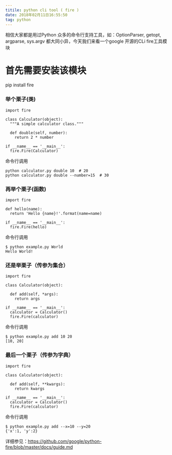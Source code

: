 ```yaml
---
titile: python cli tool ( fire )
date: 2018年02月11日16:55:50
tag: python
---
```

相信大家都是用过Python 众多的命令行支持工具，如：OptionParser, getopt, argparse, sys.argv 都大同小异，今天我们来看一个google 开源的CLi fire工具模块

# 首先需要安装该模块
pip install fire

### 举个栗子(类)
```
import fire

class Calculator(object):
  """A simple calculator class."""

  def double(self, number):
    return 2 * number

if __name__ == '__main__':
  fire.Fire(Calculator)
```
命令行调用
```
python calculator.py double 10  # 20
python calculator.py double --number=15  # 30
```
### 再举个栗子(函数)
```
import fire

def hello(name):
  return 'Hello {name}!'.format(name=name)

if __name__ == '__main__':
  fire.Fire(hello)

```
命令行调用
```
$ python example.py World
Hello World!

```

### 还是举栗子（传参为集合）
```
import fire

class Calculator(object):

  def add(self, *args):
    return args

if __name__ == '__main__':
  calculator = Calculator()
  fire.Fire(calculator)

```
命令行调用
```
$ python example.py add 10 20
[10, 20]
```

### 最后一个栗子（传参为字典）
```
import fire

class Calculator(object):

  def add(self, **kwargs):
    return kwargs

if __name__ == '__main__':
  calculator = Calculator()
  fire.Fire(calculator)

```
命令行调用
```
$ python example.py add --x=10 --y=20
{'x':1, 'y':2}
```

详细参见：https://github.com/google/python-fire/blob/master/docs/guide.md